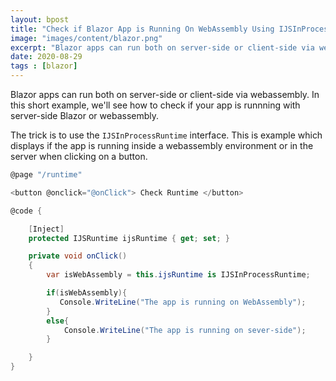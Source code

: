 ```yaml
---
layout: bpost
title: "Check if Blazor App is Running On WebAssembly Using IJSInProcessRuntime"
image: "images/content/blazor.png"
excerpt: "Blazor apps can run both on server-side or client-side via webassembly. In this short example, we'll see how to check if your app is runnning with server-side Blazor or webassembly"
date: 2020-08-29
tags : [blazor]
---
```


Blazor apps can run both on server-side or client-side via webassembly. In this short example, we'll see how to check if your app is runnning with  server-side Blazor or webassembly.

The trick is to use the `IJSInProcessRuntime` interface. This is example which displays if the app is running inside a webassembly environment or in the server when clicking on a button.


```csharp
@page "/runtime"

<button @onclick="@onClick"> Check Runtime </button>

@code {

    [Inject]
    protected IJSRuntime ijsRuntime { get; set; }

    private void onClick()
    {
        var isWebAssembly = this.ijsRuntime is IJSInProcessRuntime;

        if(isWebAssembly){
           Console.WriteLine("The app is running on WebAssembly");
        }
        else{
            Console.WriteLine("The app is running on sever-side");
        }

    }
}
```


